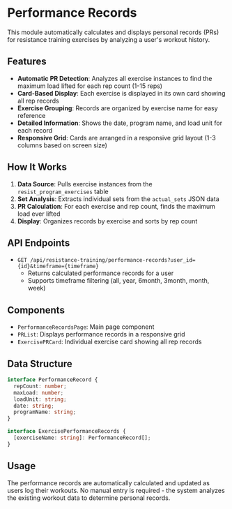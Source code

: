 # Performance Records

This module automatically calculates and displays personal records (PRs) for resistance training exercises by analyzing a user's workout history.

## Features

- **Automatic PR Detection**: Analyzes all exercise instances to find the maximum load lifted for each rep count (1-15 reps)
- **Card-Based Display**: Each exercise is displayed in its own card showing all rep records
- **Exercise Grouping**: Records are organized by exercise name for easy reference
- **Detailed Information**: Shows the date, program name, and load unit for each record
- **Responsive Grid**: Cards are arranged in a responsive grid layout (1-3 columns based on screen size)

## How It Works

1. **Data Source**: Pulls exercise instances from the `resist_program_exercises` table
2. **Set Analysis**: Extracts individual sets from the `actual_sets` JSON data
3. **PR Calculation**: For each exercise and rep count, finds the maximum load ever lifted
4. **Display**: Organizes records by exercise and sorts by rep count

## API Endpoints

- `GET /api/resistance-training/performance-records?user_id={id}&timeframe={timeframe}`
  - Returns calculated performance records for a user
  - Supports timeframe filtering (all, year, 6month, 3month, month, week)

## Components

- `PerformanceRecordsPage`: Main page component
- `PRList`: Displays performance records in a responsive grid
- `ExercisePRCard`: Individual exercise card showing all rep records

## Data Structure

```typescript
interface PerformanceRecord {
  repCount: number;
  maxLoad: number;
  loadUnit: string;
  date: string;
  programName: string;
}

interface ExercisePerformanceRecords {
  [exerciseName: string]: PerformanceRecord[];
}
```

## Usage

The performance records are automatically calculated and updated as users log their workouts. No manual entry is required - the system analyzes the existing workout data to determine personal records.
